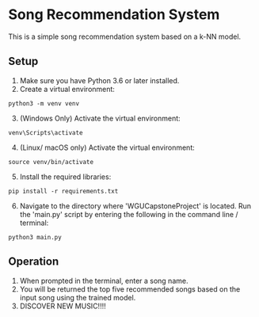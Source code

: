# Song Recommendation System

This is a simple song recommendation system based on a k-NN model.

## Setup

1. Make sure you have Python 3.6 or later installed.
2. Create a virtual environment:
```
python3 -m venv venv
```
3. (Windows Only) Activate the virtual environment:
```
venv\Scripts\activate
```
4. (Linux/ macOS only) Activate the virtual environment:
```
source venv/bin/activate
```
5. Install the required libraries:
```commandline
pip install -r requirements.txt
```
6. Navigate to the directory where 'WGUCapstoneProject' is located. Run the 'main.py' script by entering the following
in the command line / terminal:
```commandline
python3 main.py
```
## Operation
1. When prompted in the terminal, enter a song name.
2. You will be returned the top five recommended songs based on the input song using the trained model.
3. DISCOVER NEW MUSIC!!!!
